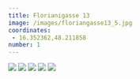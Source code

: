 ```yaml
---
title: Florianigasse 13
image: /images/floriangasse13_5.jpg
coordinates:
 - 16.352362,48.211858
number: 1
---
```



<div class="photos">
<img src="{{site.url}}/images/floriangasse13_1.jpg">
<img src="{{site.url}}/images/floriangasse13_2.jpg">
<img src="{{site.url}}/images/floriangasse13_3.jpg">
<img src="{{site.url}}/images/floriangasse13_4.jpg">
<img src="{{site.url}}/images/floriangasse13_5.jpg">

</div>
